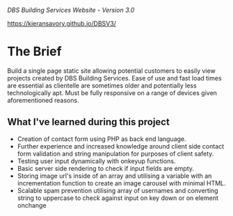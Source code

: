 <i>DBS Building Services Website - Version 3.0</i>

https://kieransavory.github.io/DBSV3/

<h1>The Brief</h1>

Build a single page static site allowing potential customers to easily view projects created by DBS Building Services. Ease of use and fast load times 
are essential as clientelle are sometimes older and potentially less technologically apt. Must be fully responsive on a range of devices given 
aforementioned reasons. 

<h2>What I've learned during this project</h2> 

- Creation of contact form using PHP as back end language. </br> 
- Further experience and increased knowledge around client side contact form validation and string manipulation for purposes of client safety. </br>
- Testing user input dynamically with onkeyup functions. </br>
- Basic server side rendering to check if input fields are empty. </br>
- Storing image url's inside of an array and utilising a variable with an incrementation function to create an image carousel with minimal HTML. </br>
- Scalable spam prevention utilising array of usernames and converting string to uppercase to check against input on key down or on element onchange </br>

